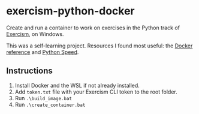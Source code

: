 # exercism-python-docker

Create and run a container to work on exercises in the Python track of [Exercism](https://exercism.org), on Windows.

This was a self-learning project. Resources I found most useful: the [Docker reference](https://docs.docker.com/reference/) and [Python Speed](https://pythonspeed.com/). 

## Instructions

1) Install Docker and the WSL if not already installed.
2) Add `token.txt` file with your Exercism CLI token to the root folder. 
3) Run `.\build_image.bat`
4) Run `.\create_container.bat` 
